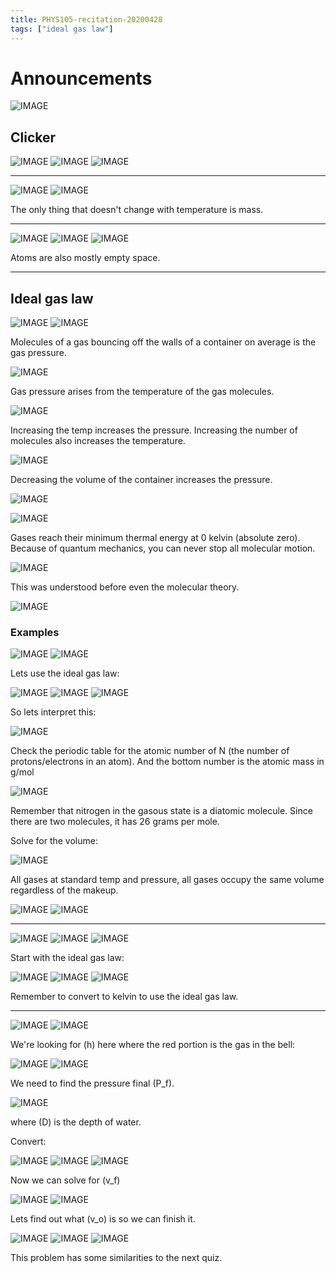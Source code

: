 ```yaml
---
title: PHYS105-recitation-20200428
tags: ["ideal gas law"]
---
```


# Announcements

![IMAGE](/notes/8098917266F2D366107E7EC9C5A82B01.jpg)

## Clicker

![IMAGE](/notes/061AA021FFC5E1F2F254D576905397F4.jpg)
![IMAGE](/notes/0DF60F2BEE524FD20044F6D98BB96C1B.jpg)
![IMAGE](/notes/26142501DE8C2D61FCD517E4A678FD45.jpg)

---

![IMAGE](/notes/A066D8101667514F87F5AA0955F78139.jpg)
![IMAGE](/notes/45828AF58FBE9A92B0AFB794BDA8A7A8.jpg)

The only thing that doesn't change with temperature is mass.

---

![IMAGE](/notes/3ADC5B725F042ADFBFC30E63E30E7392.jpg)
![IMAGE](/notes/18AFBEDA941E0A8CAB8A10F73F4C86AA.jpg)
![IMAGE](/notes/D201CA03F011E76070BC473F84F5ADD7.jpg)

Atoms are also mostly empty space.

---

## Ideal gas law

![IMAGE](/notes/D0FECB0CCA13159BEE102E354DF218AB.jpg)
![IMAGE](/notes/64F4A48D7CB5473B83A585247828D567.jpg)

Molecules of a gas bouncing off the walls of a container on average is the gas pressure.

![IMAGE](/notes/C9450AFF7964A0DE4C2D7A0F47E2E930.jpg)

Gas pressure arises from the temperature of the gas molecules.

![IMAGE](/notes/1FE28ED741C013CE051C4363F65E1D9A.jpg)

Increasing the temp increases the pressure. Increasing the number of molecules also increases the temperature.

![IMAGE](/notes/8C15CFFFCE84DCD7975A43CC9071F950.jpg)

Decreasing the volume of the container increases the pressure.

![IMAGE](/notes/B34E20EE0FE67B1C2B455FA88B835F71.jpg)

![IMAGE](/notes/A52AB053341CFFBD347B1E066D9DE956.jpg)

Gases reach their minimum thermal energy at 0 kelvin (absolute zero). Because of quantum mechanics, you can never stop all molecular motion.

![IMAGE](/notes/F13B0A98E967C59924654B73C4F16D32.jpg)

This was understood before even the molecular theory.

![IMAGE](/notes/4C8228D6A9A4F66A0BD0EF6135AEA37D.jpg)

### Examples

![IMAGE](/notes/801A894A4775ACAE61B792A45ECFF221.jpg)
![IMAGE](/notes/093C285204B48AB9253862FB7D7AEDF3.jpg)

Lets use the ideal gas law:

![IMAGE](/notes/0EBF8071A76F3FB81B1C2DEDCF6511F7.jpg)
![IMAGE](/notes/1F0B0E6529ED2BA826D5A4D8FE1DFC86.jpg)
![IMAGE](/notes/091F6FC4CEE4E866CFE51EBF8F782808.jpg)

So lets interpret this:

![IMAGE](/notes/CAB31BF1042ED901E0242E8CF43CD9F5.jpg)

Check the periodic table for the atomic number of N (the number of protons/electrons in an atom). And the bottom number is the atomic mass in g/mol

![IMAGE](/notes/3905CDF85C108695E366E7C2255F5112.jpg)

Remember that nitrogen in the gasous state is a diatomic molecule. Since there are two molecules, it has 26 grams per mole.

Solve for the volume:

![IMAGE](/notes/8B574C3D398289C0D1F11D1C79A0E448.jpg)

All gases at standard temp and pressure, all gases occupy the same volume regardless of the makeup.

![IMAGE](/notes/A128183E1046A490D518A48779C5AD19.jpg)
![IMAGE](/notes/D681B642787FB284E09769F3FC13C03A.jpg)

---

![IMAGE](/notes/9732CB4E08433284BFA85DDEEC24E1FE.jpg)
![IMAGE](/notes/023C04798BCE76B0E76C58EEA122786B.jpg)
![IMAGE](/notes/D7E807A165AF2FE92EE87E0B3735B51D.jpg)

Start with the ideal gas law:

![IMAGE](/notes/5DCD8269A7B0ABDB9FF22ACCC575D129.jpg)
![IMAGE](/notes/4AAE899391627362969D28E4EC80CD28.jpg)
![IMAGE](/notes/1D5C7CEB459B22C0682E778D652A3B58.jpg)

Remember to convert to kelvin to use the ideal gas law.

---

![IMAGE](/notes/36B81DD3A3339139F2BF7390CA8D1EFE.jpg)
![IMAGE](/notes/AAF04F2AA2810DC3FA9F99271A6ACC17.jpg)

We're looking for \(h\) here where the red portion is the gas in the bell:

![IMAGE](/notes/54D9CA90DD0CEE19F8975F863FD4381D.jpg)
![IMAGE](/notes/54A7120F190A82E452F572A037FA9619.jpg)

We need to find the pressure final \(P_f\).

![IMAGE](/notes/F300A57339A3D9E62B4122A8A28620C0.jpg)

where \(D\) is the depth of water.

Convert:

![IMAGE](/notes/0E6FDC9A62658A74B3988705A8A761DA.jpg)
![IMAGE](/notes/D0A024DEB58522DD94F9EF144EA4D536.jpg)
![IMAGE](/notes/CB1C18C810416096E6E76BBDA2F471B6.jpg)

Now we can solve for \(v_f\)

![IMAGE](/notes/A24D8B6773EF3FF144F367444629D261.jpg)
![IMAGE](/notes/2E699571B19A81F1D5A65CB5528A0DD5.jpg)

Lets find out what \(v_o\) is so we can finish it.

![IMAGE](/notes/17C71D859011440F92C431E1C5810BB7.jpg)
![IMAGE](/notes/E4A0EFC19233626DE0A6F52B5491862D.jpg)
![IMAGE](/notes/5476AEBF748C789717C91BCFF587CD93.jpg)

This problem has some similarities to the next quiz.
